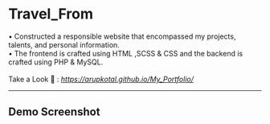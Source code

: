 # Travel_From
• Constructed a responsible website that encompassed my projects, talents, and personal information. <br>
• The frontend is crafted using HTML ,SCSS & CSS and the backend is crafted using PHP & MySQL. <br> <br>
Take a Look 👀 :<i> https://arupkotal.github.io/My_Portfolio/</i> 
<hr>
<h2>Demo Screenshot</h2>
